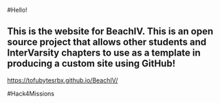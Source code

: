 #Hello!

## This is the website for BeachIV. This is an open source project that allows other students and InterVarsity chapters to use as a template in producing a custom site using GitHub!

https://tofubytesrbx.github.io/BeachIV/

#Hack4Missions
